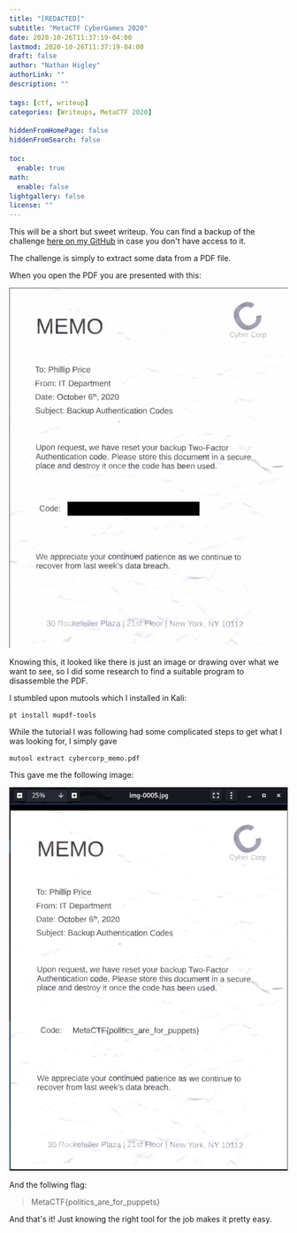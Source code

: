 ```yaml
---
title: "[REDACTED]"
subtitle: "MetaCTF CyberGames 2020"
date: 2020-10-26T11:37:19-04:00
lastmod: 2020-10-26T11:37:19-04:00
draft: false
author: "Nathan Higley"
authorLink: ""
description: ""

tags: [ctf, writeup]
categories: [Writeups, MetaCTF 2020]

hiddenFromHomePage: false
hiddenFromSearch: false

toc:
  enable: true
math:
  enable: false
lightgallery: false
license: ""
---
```

This will be a short but sweet writeup.  You can find a backup of the challenge [here on my GitHub](https://github.com/astr0n8t/MetaCTF2020/tree/main/REDACTED) in case you don't have access to it.

The challenge is simply to extract some data from a PDF file.

When you open the PDF you are presented with this:

![The PDF](redacted.png)

Knowing this, it looked like there is just an image or drawing over what we want to see, so I did some research to find a suitable program to disassemble the PDF.

I stumbled upon mutools which I installed in Kali:
```
pt install mupdf-tools
```

While the tutorial I was following had some complicated steps to get what I was looking for, I simply gave
```
mutool extract cybercorp_memo.pdf
```
This gave me the following image:

![The embedded image](redacted_embed.png)

And the follwing flag:
>MetaCTF{politics_are_for_puppets}

And that's it!  Just knowing the right tool for the job makes it pretty easy.
